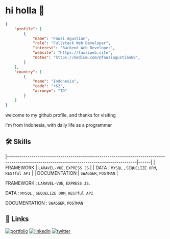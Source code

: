 
# hi holla 👋


```json
{ 
    "profile": [
        { 
            "name": "Fauzi Agustian",
            "role": "Fullstack Web Developer",
            "interest": "Backend Web Developer",
            "website": "https://fauziweb.site",
            "notes": "https://medium.com/@fauziagustian68",
        }
    ],
    "country": [
        { 
            "name": "Indonesia", 
            "code": "+62", 
            "acronym": "ID" 
        }
    ]
}
```

welcome to my github profile, and thanks for visiting

I'm from Indonesia, with daily life as a programmer


## 🛠 Skills


|---------------------------------------------------------------------------------------------------------------------------------------------|------|
| FRAMEWORK | `LARAVEL-VUE`, `EXPRESS JS` |
| DATA | `MYSQL` , `SEQUELIZE ORM`, `RESTful API` |
| DOCUMENTATION | `SWAGGER`, `POSTMAN` |


FRAMEWORK : `LARAVEL-VUE`, `EXPRESS JS`.

DATA : `MYSQL` , `SEQUELIZE ORM`, `RESTful API`

DOCUMENTATION : `SWAGGER`, `POSTMAN`

## 🔗 Links
[![portfolio](https://img.shields.io/badge/my_portfolio-b0d?style=for-the-badge&logo=ko-fi&logoColor=white)](https://fauziweb.site/)
[![linkedin](https://img.shields.io/badge/linkedin-0A66C2?style=for-the-badge&logo=linkedin&logoColor=white)](https://www.linkedin.com/)
[![twitter](https://img.shields.io/badge/twitter-1DA1F2?style=for-the-badge&logo=twitter&logoColor=white)](https://twitter.com/sayazifau)

